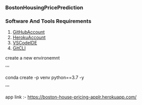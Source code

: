 ### BostonHousingPricePrediction

### Software And Tools Requirements

1. [GitHubAccount](https://github.com)
2. [HerokuAccount](https://heroku.com)
3. [VSCodeIDE](https://code.visualstudio.com)
4. [GitCLI](https://git-scm.com/book/en/v2/Getting-Started-The-Command-Line)

create a new environemnt

'''

conda create -p venv python==3.7 -y

'''

app link :- https://boston-house-pricing-applr.herokuapp.com/

